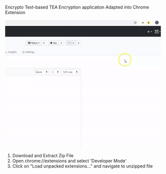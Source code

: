 Encrypto
Text-based TEA Encryption application
Adapted into Chrome Extension

![](EncryptoTutorial.gif)

1) Download and Extract Zip File
2) Open chrome://extensions and select 'Developer Mode'
3) Click on "Load unpacked extensions..." and navigate to unzipped file
